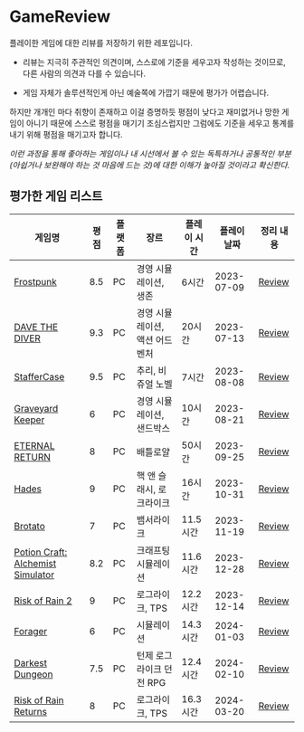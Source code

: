 # GameReview

플레이한 게임에 대한 리뷰를 저장하기 위한 레포입니다.

- 리뷰는 지극히 주관적인 의견이며, 스스로에 기준을 세우고자 작성하는 것이므로, 다른 사람의 의견과 다를 수 있습니다.

- 게임 자체가 솔루션적인게 아닌 예술쪽에 가깝기 때문에 평가가 어렵습니다.

하지만 개개인 마다 취향이 존재하고 이걸 증명하듯 평점이 낮다고 재미없거나 망한 게임이 아니기 때문에 스스로 평점을 매기기 조심스럽지만 그럼에도 기준을 세우고 통계를 내기 위해 평점을 매기고자 합니다.

*이런 과정을 통해 좋아하는 게임이나 내 시선에서 볼 수 있는 독특하거나 공통적인 부분(아쉽거나 보완해야 하는 것 마음에 드는 것)에 대한 이해가 높아질 것이라고 확신한다.*

## 평가한 게임 리스트

| 게임명 | 평점 | 플랫폼 | 장르 | 플레이 시간 | 플레이 날짜 | 정리 내용 |
| --- | --- | --- | --- | --- | --- | --- |
| [Frostpunk](https://store.steampowered.com/app/323190/Frostpunk/) | 8.5 | PC | 경영 시뮬레이션, 생존 | 6시간 | 2023-07-09 | [Review](https://github.com/fkdl0048/GameReview/issues/2) |
| [DAVE THE DIVER](https://store.steampowered.com/app/1868140/_/?l=koreana) | 9.3 | PC | 경영 시뮬레이션, 액션 어드벤처 | 20시간 | 2023-07-13 | [Review](https://github.com/fkdl0048/GameReview/issues/3) |
| [StafferCase](https://store.steampowered.com/app/2128480/_/) | 9.5 | PC | 추리, 비쥬얼 노벨 | 7시간 | 2023-08-08 | [Review](https://github.com/fkdl0048/GameReview/issues/5) |
| [Graveyard Keeper](https://store.steampowered.com/app/599140/Graveyard_Keeper/) | 6 | PC | 경영 시뮬레이션, 샌드박스 | 10시간 | 2023-08-21 | [Review](https://github.com/fkdl0048/GameReview/issues/6) |
| [ETERNAL RETURN](https://store.steampowered.com/app/1049590/Eternal_Return/) | 8 | PC | 배틀로얄 | 50시간 | 2023-09-25 | [Review](https://github.com/fkdl0048/GameReview/issues/8) |
| [Hades](https://store.steampowered.com/app/1145360/Hades/?l=koreana) | 9 | PC | 핵 앤 슬래시, 로크라이크 | 16시간 | 2023-10-31 | [Review](https://github.com/fkdl0048/GameReview/issues/9) |
| [Brotato](https://store.steampowered.com/app/1942280/Brotato/) | 7 | PC | 뱀서라이크 | 11.5시간 | 2023-11-19 | [Review](https://github.com/fkdl0048/GameReview/issues/10) |
| [Potion Craft: Alchemist Simulator](https://store.steampowered.com/app/1210320/Potion_Craft_Alchemist_Simulator/?l=koreana) | 8.2 | PC | 크래프팅 시뮬레이션 | 11.6시간 | 2023-12-28 | [Review](https://github.com/fkdl0048/GameReview/issues/12) |
| [Risk of Rain 2](https://store.steampowered.com/app/632360/Risk_of_Rain_2/) | 9 | PC | 로그라이크, TPS | 12.2시간 | 2023-12-14 | [Review](https://github.com/fkdl0048/GameReview/issues/11) |
| [Forager](https://store.steampowered.com/app/751780/Forager/) | 6 | PC | 시뮬레이션 | 14.3시간 | 2024-01-03 | [Review](https://github.com/fkdl0048/GameReview/issues/13) |
| [Darkest Dungeon](https://store.steampowered.com/app/262060/Darkest_Dungeon/) | 7.5 | PC | 턴제 로그라이크 던전 RPG | 12.4시간 | 2024-02-10 | [Review](https://github.com/fkdl0048/GameReview/issues/14) |
| [Risk of Rain Returns](https://store.steampowered.com/app/1337520/Risk_of_Rain_Returns/) | 8 | PC | 로그라이크, TPS | 16.3시간 | 2024-03-20 | [Review](https://github.com/fkdl0048/GameReview/issues/15) |